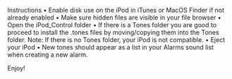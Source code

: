Instructions
• Enable disk use on the iPod in iTunes or MacOS Finder if not already enabled
• Make sure hidden files are visible in your file browser
• Open the iPod_Control folder
• If there is a Tones folder you are good to proceed to install the .tones files by moving/copying them into the Tones folder. 
Note: If there is no Tones folder, your iPod is not compatible.
• Eject your iPod
• New tones should appear as a list in your Alarms sound list when creating a new alarm.

Enjoy!

